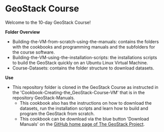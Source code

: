 # GeoStack Course
Welcome to the 10-day GeoStack Course!

**Folder Overview**
- Building-the-VM-from-scratch-using-the-manuals: contains the folders with the cookbooks and programming manuals and the subfolders for the course software.
- Building-the-VM-using-the-installation-scripts: the installations scripts to build the GeoStack quickly on an Ubuntu Linux Virtual Machine.
- Course-Datasets: contains the folder structure to download datasets.


**Use**
- This repository folder is cloned in the GeoStack Course as instructed in the 'Cookbook-Creating-the_GeoStack-Course-VM' that is in the repository GeoStack-Manuals. 
  - This cookbook also has the instructions on how to download the datasets, run the installation scripts and learn how to build and program the GeoStack from scratch. 
  - This cookbook can be download via the blue button 'Download Manuals' on the [GitHub home page of The GeoStack Project](https://The-GeoStack-Project.github.io).

